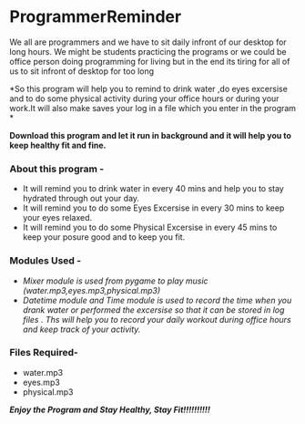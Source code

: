 # ProgrammerReminder

We all are programmers and we have to sit daily infront of our desktop for long hours. We might be students practicing the programs or we could be office person doing programming for living but in the end its tiring for all of us to sit infront of desktop for too long

*So this program will help you to remind to drink water ,do eyes excersise and to do some physical activity during your office hours or during your work.It will also make saves your log in a file which you enter in the program *

**Download this program and let it run in background and it will help you to keep healthy fit and fine.**

### About this program - ###
* It will remind you to drink water in every 40 mins and help you to stay hydrated through out your day.
* It will remind you to do some Eyes Excersise in every 30 mins to keep your eyes relaxed.
* It will remind you to do some Physical Excersise in every 45 mins to keep your posure good and to keep you fit.

### Modules Used - ###
* *Mixer module is used from pygame to play music (water.mp3,eyes.mp3,physical.mp3)*
* *Datetime module and Time module is used to record the time when you drank water or performed the excersise so that it can be stored in log files . Ths will help you to record your daily workout during office hours and keep track of your activity.*

### Files Required- ###
* water.mp3
* eyes.mp3
* physical.mp3

***Enjoy the Program and Stay Healthy, Stay Fit!!!!!!!!!!***

